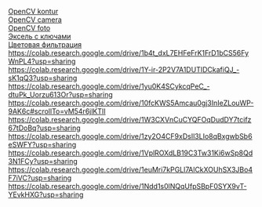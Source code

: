 [OpenCV kontur](https://github.com/Kulikov205/Kontur)</br>
[OpenCV camera](https://github.com/Kulikov205/camera)</br>
[OpenCV foto](https://github.com/Kulikov205/foto)</br>
[Эксель с ключами](https://github.com/Vagabong328/wrenches)</br>
[Цветовая фильтрация](https://github.com/Vagabong328/Color)</br>
https://colab.research.google.com/drive/1b4t_dxL7EHFeFrK1FrD1bCS56FyWnPL4?usp=sharing</br>
https://colab.research.google.com/drive/1Y-ir-2P2V7A1DUTIDCkafiQJ_-sK1qQ3?usp=sharing</br>
https://colab.research.google.com/drive/1yu0K4SCykcqPeC_-dtuPk_Uorzu613Or?usp=sharing</br>
https://colab.research.google.com/drive/10fcKWS5Amcau0gj3InIeZLouWP-9AK6c#scrollTo=vM54r6jlKTII</br>
https://colab.research.google.com/drive/1W3CXVnCuCYQFOqDudDY7tcifz67tDoBq?usp=sharing</br>
https://colab.research.google.com/drive/1zy2O4CF9xDsIl3LIo8qBxgwbSb6eSWFY?usp=sharing</br>
https://colab.research.google.com/drive/1VplROXdLB19C3Tw31Ki6wSp8Qd3N1FCy?usp=sharing</br>
https://colab.research.google.com/drive/1euMri7kPGLl7AlCkXOUhSX3JBo4F7iVC?usp=sharing</br>
https://colab.research.google.com/drive/1Ndd1s0lNQqUfpSBpF0SYX9vT-YEvkHXG?usp=sharing</br>






